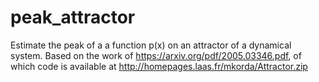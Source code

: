 # peak_attractor
Estimate the peak of a a function p(x) on an attractor of a dynamical system. Based on the work of https://arxiv.org/pdf/2005.03346.pdf, of which code is available at http://homepages.laas.fr/mkorda/Attractor.zip


